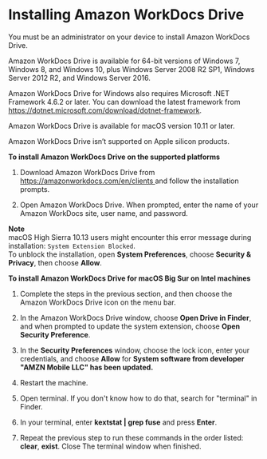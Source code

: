 # Installing Amazon WorkDocs Drive<a name="drive_install"></a>

You must be an administrator on your device to install Amazon WorkDocs Drive\.

Amazon WorkDocs Drive is available for 64\-bit versions of Windows 7, Windows 8, and Windows 10, plus Windows Server 2008 R2 SP1, Windows Server 2012 R2, and Windows Server 2016\.

Amazon WorkDocs Drive for Windows also requires Microsoft \.NET Framework 4\.6\.2 or later\. You can download the latest framework from [ https://dotnet\.microsoft\.com/download/dotnet\-framework](https://dotnet.microsoft.com/download/dotnet-framework)\.

Amazon WorkDocs Drive is available for macOS version 10\.11 or later\.

Amazon WorkDocs Drive isn’t supported on Apple silicon products\.

**To install Amazon WorkDocs Drive on the supported platforms**

1. Download Amazon WorkDocs Drive from [ https://amazonworkdocs\.com/en/clients ](https://amazonworkdocs.com/en/clients) and follow the installation prompts\.

1. Open Amazon WorkDocs Drive\. When prompted, enter the name of your Amazon WorkDocs site, user name, and password\.

**Note**  
macOS High Sierra 10\.13 users might encounter this error message during installation: `System Extension Blocked`\.  
To unblock the installation, open **System Preferences**, choose **Security & Privacy**, then choose **Allow**\.

**To install Amazon WorkDocs Drive for macOS Big Sur on Intel machines**

1. Complete the steps in the previous section, and then choose the Amazon WorkDocs Drive icon on the menu bar\.

1. In the Amazon WorkDocs Drive window, choose **Open Drive in Finder**, and when prompted to update the system extension, choose **Open Security Preference**\.

1. In the **Security Preferences** window, choose the lock icon, enter your credentials, and choose **Allow** for **System software from developer "AMZN Mobile LLC" has been updated\.** 

1. Restart the machine\.

1. Open terminal\. If you don't know how to do that, search for "terminal" in Finder\.

1. In your terminal, enter **kextstat \| grep fuse** and press **Enter**\.

1. Repeat the previous step to run these commands in the order listed: **clear**, **exist**\. Close The terminal window when finished\.